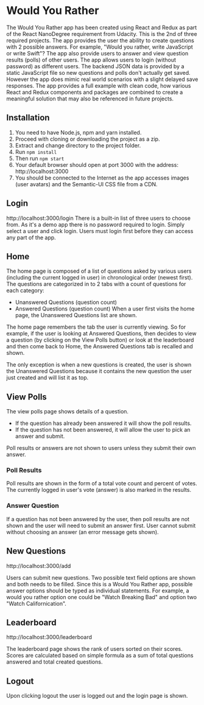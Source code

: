 # Would You Rather

The Would You Rather app has been created using React and Redux as part of the React NanoDegree requirement from Udacity. This is the 2nd of three required projects.
The app provides the user the ability to create questions with 2 possible answers. For example, "Would you rather, write JavaScript or write Swift"? The app also provide users to answer and view question results (polls) of other users. The app allows users to login (without password) as different users. The backend JSON data is provided by a static JavaScript file so new questions and polls don't actually get saved. However the app does mimic real world scenarios with a slight delayed save responses. The app provides a full example with clean code, how various React and Redux components and packages are combined to create a meaningful solution that may also be referenced in future projects.

## Installation

1. You need to have Node.js, npm and yarn installed.
2. Proceed with cloning or downloading the project as a zip.
3. Extract and change directory to the project folder.
4. Run `npm install`
5. Then run `npm start`
6. Your default browser should open at port 3000 with the address: http://localhost:3000
7. You should be connected to the Internet as the app accesses images (user avatars) and the Semantic-UI CSS file from a CDN.

## Login

http://localhost:3000/login
There is a built-in list of three users to choose from. As it's a demo app there is no password required to login. Simply select a user and click login.
Users must login first before they can access any part of the app.

## Home

The home page is composed of a list of questions asked by various users (including the current logged in user) in chronological order (newest first). The questions are categorized in to 2 tabs with a count of questions for each category: 

- Unanswered Questions (question count) 
- Answered Questions (question count)
When a user first visits the home page, the Unanswered Questions list are shown. 

The home page remembers the tab the user is currently viewing. So for example, if the user is looking at Answered Questions, then decides to view a question (by clicking on the View Polls button) or look at the leaderboard and then come back to Home, the Answered Questions tab is recalled and shown.

The only exception is when a new questions is created, the user is shown the Unanswered Questions because it contains the new question the user just created and will list it as top.

## View Polls

The view polls page shows details of a question. 

- If the question has already been answered it will show the poll results. 
- If the question has not been answered, it will allow the user to pick an answer and submit. 

Poll results or answers are not shown to users unless they submit their own answer.

### Poll Results

Poll results are shown in the form of a total vote count and percent of votes. The currently logged in user's vote (answer) is also marked in the results.

### Answer Question

If a question has not been answered by the user, then poll results are not shown and the user will need to submit an answer first. User cannot submit without choosing an answer (an error message gets shown).

## New Questions

http://localhost:3000/add

Users can submit new questions. Two possible text field options are shown and both needs to be filled. Since this is a Would You Rather app, possible answer options should be typed as individual statements. For example, a would you rather option one could be "Watch Breaking Bad" and option two "Watch Californication".

## Leaderboard

http://localhost:3000/leaderboard

The leaderboard page shows the rank of users sorted on their scores. Scores are calculated based on simple formula as a sum of total questions answered and total created questions.

## Logout

Upon clicking logout the user is logged out and the login page is shown.